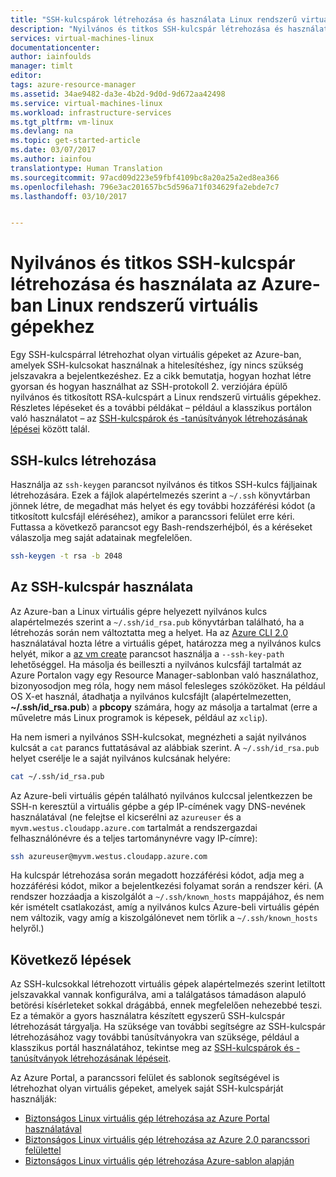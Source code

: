 ```yaml
---
title: "SSH-kulcspárok létrehozása és használata Linux rendszerű virtuális gépekhez Azure-on | Microsoft Docs"
description: "Nyilvános és titkos SSH-kulcspár létrehozása és használata az Azure-ban Linux rendszerű virtuális gépekhez a hitelesítési folyamat biztonságának fejlesztése érdekében."
services: virtual-machines-linux
documentationcenter: 
author: iainfoulds
manager: timlt
editor: 
tags: azure-resource-manager
ms.assetid: 34ae9482-da3e-4b2d-9d0d-9d672aa42498
ms.service: virtual-machines-linux
ms.workload: infrastructure-services
ms.tgt_pltfrm: vm-linux
ms.devlang: na
ms.topic: get-started-article
ms.date: 03/07/2017
ms.author: iainfou
translationtype: Human Translation
ms.sourcegitcommit: 97acd09d223e59fbf4109bc8a20a25a2ed8ea366
ms.openlocfilehash: 796e3ac201657bc5d596a71f034629fa2ebde7c7
ms.lasthandoff: 03/10/2017


---
```


# <a name="how-to-create-and-use-an-ssh-public-and-private-key-pair-for-linux-vms-in-azure"></a>Nyilvános és titkos SSH-kulcspár létrehozása és használata az Azure-ban Linux rendszerű virtuális gépekhez
Egy SSH-kulcspárral létrehozhat olyan virtuális gépeket az Azure-ban, amelyek SSH-kulcsokat használnak a hitelesítéshez, így nincs szükség jelszavakra a bejelentkezéshez. Ez a cikk bemutatja, hogyan hozhat létre gyorsan és hogyan használhat az SSH-protokoll 2. verziójára épülő nyilvános és titkosított RSA-kulcspárt a Linux rendszerű virtuális gépekhez. Részletes lépéseket és a további példákat – például a klasszikus portálon való használatot – az [SSH-kulcspárok és -tanúsítványok létrehozásának lépései](virtual-machines-linux-create-ssh-keys-detailed.md) között talál.

## <a name="create-an-ssh-key-pair"></a>SSH-kulcs létrehozása
Használja az `ssh-keygen` parancsot nyilvános és titkos SSH-kulcs fájljainak létrehozására. Ezek a fájlok alapértelmezés szerint a `~/.ssh` könyvtárban jönnek létre, de megadhat más helyet és egy további hozzáférési kódot (a titkosított kulcsfájl eléréséhez), amikor a parancssori felület erre kéri. Futtassa a következő parancsot egy Bash-rendszerhéjból, és a kéréseket válaszolja meg saját adatainak megfelelően.

```bash
ssh-keygen -t rsa -b 2048 
```

## <a name="use-the-ssh-key-pair"></a>Az SSH-kulcspár használata
Az Azure-ban a Linux virtuális gépre helyezett nyilvános kulcs alapértelmezés szerint a `~/.ssh/id_rsa.pub` könyvtárban található, ha a létrehozás során nem változtatta meg a helyet. Ha az [Azure CLI 2.0](/cli/azure) használatával hozta létre a virtuális gépet, határozza meg a nyilvános kulcs helyét, mikor a [az vm create](/cli/azure/vm#create) parancsot használja a `--ssh-key-path` lehetőséggel. Ha másolja és beilleszti a nyilvános kulcsfájl tartalmát az Azure Portalon vagy egy Resource Manager-sablonban való használathoz, bizonyosodjon meg róla, hogy nem másol felesleges szóközöket. Ha például OS X-et használ, átadhatja a nyilvános kulcsfájlt (alapértelmezetten, **~/.ssh/id_rsa.pub**) a **pbcopy** számára, hogy az másolja a tartalmat (erre a műveletre más Linux programok is képesek, például az `xclip`). 

Ha nem ismeri a nyilvános SSH-kulcsokat, megnézheti a saját nyilvános kulcsát a `cat` parancs futtatásával az alábbiak szerint. A `~/.ssh/id_rsa.pub` helyet cserélje le a saját nyilvános kulcsának helyére:

```bash
cat ~/.ssh/id_rsa.pub
```

Az Azure-beli virtuális gépén található nyilvános kulccsal jelentkezzen be SSH-n keresztül a virtuális gépbe a gép IP-címének vagy DNS-nevének használatával (ne felejtse el kicserélni az `azureuser` és a `myvm.westus.cloudapp.azure.com` tartalmát a rendszergazdai felhasználónévre és a teljes tartománynévre vagy IP-címre):

```bash
ssh azureuser@myvm.westus.cloudapp.azure.com
```

Ha kulcspár létrehozása során megadott hozzáférési kódot, adja meg a hozzáférési kódot, mikor a bejelentkezési folyamat során a rendszer kéri. (A rendszer hozzáadja a kiszolgálót a `~/.ssh/known_hosts` mappájához, és nem kér ismételt csatlakozást, amíg a nyilvános kulcs Azure-beli virtuális gépén nem változik, vagy amíg a kiszolgálónevet nem törlik a `~/.ssh/known_hosts` helyről.)

## <a name="next-steps"></a>Következő lépések

Az SSH-kulcsokkal létrehozott virtuális gépek alapértelmezés szerint letiltott jelszavakkal vannak konfigurálva, ami a találgatásos támadáson alapuló betörési kísérleteket sokkal drágábbá, ennek megfelelően nehezebbé teszi. Ez a témakör a gyors használatra készített egyszerű SSH-kulcspár létrehozását tárgyalja. Ha szüksége van további segítségre az SSH-kulcspár létrehozásához vagy további tanúsítványokra van szüksége, például a klasszikus portál használatához, tekintse meg az [SSH-kulcspárok és -tanúsítványok létrehozásának lépéseit](virtual-machines-linux-create-ssh-keys-detailed.md).

Az Azure Portal, a parancssori felület és sablonok segítségével is létrehozhat olyan virtuális gépeket, amelyek saját SSH-kulcspárját használják:

* [Biztonságos Linux virtuális gép létrehozása az Azure Portal használatával](virtual-machines-linux-quick-create-portal.md?toc=%2fazure%2fvirtual-machines%2flinux%2ftoc.json)
* [Biztonságos Linux virtuális gép létrehozása az Azure 2.0 parancssori felülettel](virtual-machines-linux-quick-create-cli.md?toc=%2fazure%2fvirtual-machines%2flinux%2ftoc.json)
* [Biztonságos Linux virtuális gép létrehozása Azure-sablon alapján](virtual-machines-linux-create-ssh-secured-vm-from-template.md?toc=%2fazure%2fvirtual-machines%2flinux%2ftoc.json)

